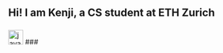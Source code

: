 ## Hi! I am Kenji, a CS student at ETH Zurich
###
<img src="[https://cdn.jsdelivr.net/gh/devicons/devicon/icons/java/java-original.svg](https://github.com/user-attachments/assets/1d0621ff-33b9-4681-b081-2f5147eed404)" height="30" alt="java logo"  />
###

<!--
**kenji-k6/kenji-k6** is a ✨ _special_ ✨ repository because its `README.md` (this file) appears on your GitHub profile.

Here are some ideas to get you started:

- 🔭 I’m currently working on ...
- 🌱 I’m currently learning ...
- 👯 I’m looking to collaborate on ...
- 🤔 I’m looking for help with ...
- 💬 Ask me about ...
- 📫 How to reach me: ...
- 😄 Pronouns: ...
- ⚡ Fun fact: ...
-->
